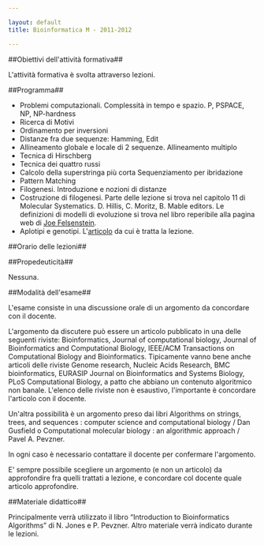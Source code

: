 ```yaml
--- 

layout: default
title: Bioinformatica M - 2011-2012

---
```


##Obiettivi dell'attività formativa##

L'attività formativa è svolta attraverso lezioni.

##Programma##


* Problemi computazionali. Complessità in tempo e spazio. P, PSPACE, NP, NP-hardness
* Ricerca di Motivi
* Ordinamento per inversioni
* Distanze fra due sequenze: Hamming, Edit
* Allineamento globale e locale di 2 sequenze. Allineamento multiplo
* Tecnica di Hirschberg
* Tecnica dei quattro russi
* Calcolo della superstringa più corta Sequenziamento per ibridazione
* Pattern Matching
* Filogenesi. Introduzione e nozioni di distanze
* Costruzione di filogenesi. Parte delle lezione si trova nel capitolo 11 di Molecular Systematics. D. Hillis, C. Moritz, B. Mable editors. Le definizioni di modelli di evoluzione si trova nel libro reperibile alla pagina web di <a href="http://evolution.genetics.washington.edu/pgbook/pgbook.html">Joe Felsenstein</a>.
* Aplotipi e genotipi. L'<a href="http://www.statistica.unimib.it/utenti/dellavedova/papers/jcst-haplotype-review.pdf">articolo</a> da cui è tratta la lezione.


##Orario delle lezioni##


##Propedeuticità##

Nessuna.

##Modalità dell'esame##

L'esame consiste in una discussione orale di un argomento da concordare con il docente.

L'argomento da discutere può essere un articolo pubblicato in una delle seguenti riviste: Bioinformatics, Journal of computational biology, Journal of Bioinformatics and Computational Biology, IEEE/ACM Transactions on Computational Biology and Bioinformatics. Tipicamente vanno bene anche articoli delle riviste Genome research, Nucleic Acids Research, BMC bioinformatics, EURASIP Journal on Bioinformatics and Systems Biology, PLoS Computational Biology, a patto che abbiano un contenuto algoritmico non banale. L'elenco delle riviste non è esaustivo, l'importante è concordare l'articolo con il docente.

Un'altra possibilità è un argomento preso dai libri Algorithms on strings, trees, and sequences : computer science and computational biology / Dan Gusfield o Computational molecular biology : an algorithmic approach / Pavel A. Pevzner.

In ogni caso è necessario contattare il docente per confermare l'argomento.

E' sempre possibile scegliere un argomento (e non un articolo) da approfondire fra quelli trattati a lezione, e concordare col docente quale articolo approfondire.

##Materiale didattico##

Principalmente verrà utilizzato il libro “Introduction to Bioinformatics Algorithms” di N. Jones e P. Pevzner. Altro materiale verrà indicato durante le lezioni.

